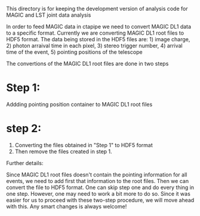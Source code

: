 This directory is for keeping the development version of analysis code for MAGIC and LST joint data analysis

In order to feed MAGIC data in ctapipe we need to convert MAGIC DL1 data to a specific format. Currently we are converting MAGIC DL1 root files to HDF5 format. The data being stored in the HDF5 files are: 1) image charge, 2) photon arraival time in each pixel, 3) stereo trigger number, 4) arrival time of the event, 5) pointing positions of the telescope

The convertions of the MAGIC DL1 root files are done in two steps

# Step 1:
Addding pointing position container to MAGIC DL1 root files

# step 2:
1. Converting the files obtained in "Step 1" to HDF5 format
2. Then remove the files created in step 1.

Further details:

Since MAGIC DL1 root files doesn't contain the pointing information for all events, we need to add first that information to the root files. Then we can convert the file to HDF5 format. One can skip step one and do every thing in one step.  However, one may need to work a bit more to do so. Since it was easier for us to proceed with these two-step procedure, we will move ahead with this. Any smart changes is always welcome!
